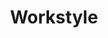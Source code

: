 ---
widget: hero
headless: true
active : true
weight: 10
font_size: 9
title: Workstyle

hero_media: under_construction.png

design:
  background:
    image: hero.png
    image_darken: 1.0
    image_parallax: true
    image_position: center
    image_size: cover
    text_color_light: false
advanced:
  css_class: fullscreen
  

---